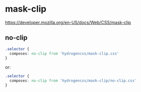 # mask-clip

https://developer.mozilla.org/en-US/docs/Web/CSS/mask-clip

## no-clip
```css
.selector {
  composes: no-clip from 'hydrogencss/mask-clip.css'
}
```

or:
```css
.selector {
  composes: no-clip from 'hydrogencss/mask-clip/no-clip.css'
}
```

